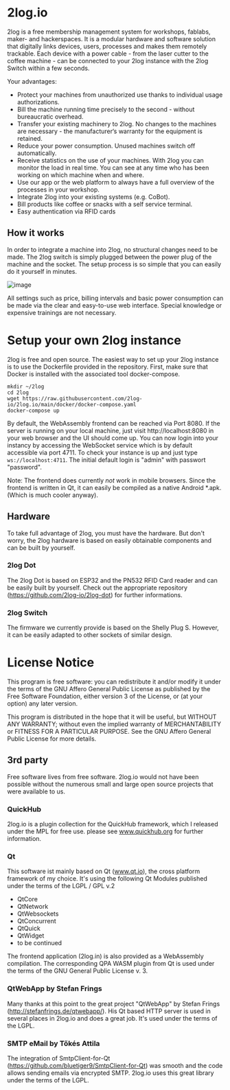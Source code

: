 # 2log.io

2log is a free membership management system for workshops, fablabs, maker- and hackerspaces. It is a modular hardware and software solution that digitally links devices, users, processes and makes them remotely trackable. Each device with a power cable - from the laser cutter to the coffee machine - can be connected to your 2log instance with the 2log Switch within a few seconds.

Your advantages:
- Protect your machines from unauthorized use thanks to individual usage
authorizations.
- Bill the machine running time precisely to the second - without bureaucratic overhead.
- Transfer your existing machinery to 2log. No changes to the machines are necessary - the manufacturer‘s warranty for the equipment is retained.
- Reduce your power consumption. Unused machines switch off automatically.
- Receive statistics on the use of your machines. With 2log you can monitor the load in real time. You can see at any time who has been working on which machine when and where.
- Use our app or the web platform to always have a full overview of the processes in your workshop.
- Integrate 2log into your existing systems (e.g. CoBot).
- Bill products like coffee or snacks with a self service terminal. 
- Easy authentication via RFID cards

## How it works 

In order to integrate a machine into 2log, no structural changes need to be made. The 2log switch is simply plugged between the power plug of the machine and the socket. The setup process is so simple that you can easily do it yourself in minutes.

![image](https://user-images.githubusercontent.com/51061627/146942192-8bc52edc-dbaf-4b9d-ba2d-ab2f555302c8.png)

All settings such as price, billing intervals and basic power consumption can be made via the clear and easy-to-use web interface. Special knowledge or expensive trainings are not necessary.

# Setup your own 2log instance

2log is free and open source. The easiest way to set up your 2log instance is to use the Dockerfile provided in the repository. 
First, make sure that Docker is installed with the associated tool docker-compose. 

```
mkdir ~/2log
cd 2log
wget https://raw.githubusercontent.com/2log-io/2log.io/main/docker/docker-compose.yaml
docker-compose up
```

By default, the WebAssembly frontend can be reached via Port 8080. If the server is running on your local machine, just visit http://localhost:8080 in your web browser and the UI should come up. You can now login into your instancy by accessing the WebSocket service which is by default accessible via port 4711. To check your instance is up and just type `ws://localhost:4711`. The initial default login is "admin" with passwort "password". 

Note: The frontend does currently _not_ work in mobile browsers. Since the frontend is written in Qt, it can easily be compiled as a native Android *.apk.  (Which is much cooler anyway).

## Hardware 

To take full advantage of 2log, you must have the hardware. But don't worry, the 2log hardware is based on easily obtainable components and can be built by yourself.

### 2log Dot

The 2log Dot is based on ESP32 and the PN532 RFID Card reader and can be easily built by yourself. Check out the appropriate repository (https://github.com/2log-io/2log-dot) for further informations.

### 2log Switch

The firmware we currently provide is based on the Shelly Plug S. However, it can be easily adapted to other sockets of similar design.

# License Notice

This program is free software: you can redistribute it and/or modify
it under the terms of the GNU Affero General Public License as published by
the Free Software Foundation, either version 3 of the License, or
(at your option) any later version.

This program is distributed in the hope that it will be useful,
but WITHOUT ANY WARRANTY; without even the implied warranty of
MERCHANTABILITY or FITNESS FOR A PARTICULAR PURPOSE.  See the
GNU Affero General Public License for more details.

## 3rd party 
Free software lives from free software. 2log.io would not have been possible without the numerous small and large open source projects that were available to us.

### QuickHub
2log.io is a plugin collection for the QuickHub framework, which I released under the MPL for free use. please see www.quickhub.org for further information.

### Qt
This software ist mainly based on Qt (www.qt.io), the cross platform framework of my choice. It's using the following Qt Modules published under the terms of the LGPL / GPL v.2
- QtCore
- QtNetwork
- QtWebsockets
- QtConcurrent
- QtQuick
- QtWidget
- to be continued

The frontend application (2log.in) is also provided as a WebAssembly compilation. The corresponding QPA WASM plugin from Qt is used under the terms of the GNU General Public License v. 3.

### QtWebApp by Stefan Frings

Many thanks at this point to the great project "QtWebApp" by Stefan Frings (http://stefanfrings.de/qtwebapp/). His Qt based HTTP server is used in several places in 2log.io and does a great job. It's used under the terms of the LGPL.

### SMTP eMail by Tőkés Attila

The integration of SmtpClient-for-Qt (https://github.com/bluetiger9/SmtpClient-for-Qt) was smooth and the code allows sending emails via encrypted SMTP. 2log.io uses this great library under the terms of the LGPL.


